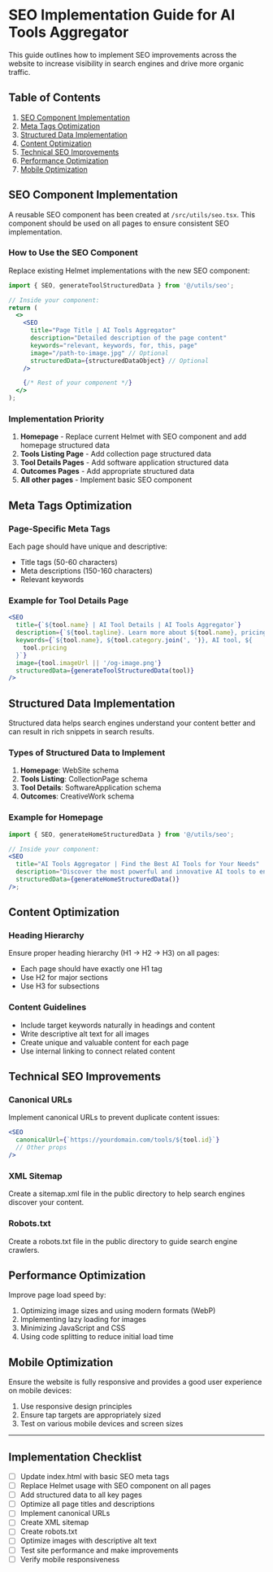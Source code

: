 # SEO Implementation Guide for AI Tools Aggregator

This guide outlines how to implement SEO improvements across the website to increase visibility in search engines and drive more organic traffic.

## Table of Contents

1. [SEO Component Implementation](#seo-component-implementation)
2. [Meta Tags Optimization](#meta-tags-optimization)
3. [Structured Data Implementation](#structured-data-implementation)
4. [Content Optimization](#content-optimization)
5. [Technical SEO Improvements](#technical-seo-improvements)
6. [Performance Optimization](#performance-optimization)
7. [Mobile Optimization](#mobile-optimization)

## SEO Component Implementation

A reusable SEO component has been created at `/src/utils/seo.tsx`. This component should be used on all pages to ensure consistent SEO implementation.

### How to Use the SEO Component

Replace existing Helmet implementations with the new SEO component:

```jsx
import { SEO, generateToolStructuredData } from '@/utils/seo';

// Inside your component:
return (
  <>
    <SEO
      title="Page Title | AI Tools Aggregator"
      description="Detailed description of the page content"
      keywords="relevant, keywords, for, this, page"
      image="/path-to-image.jpg" // Optional
      structuredData={structuredDataObject} // Optional
    />

    {/* Rest of your component */}
  </>
);
```

### Implementation Priority

1. **Homepage** - Replace current Helmet with SEO component and add homepage structured data
2. **Tools Listing Page** - Add collection page structured data
3. **Tool Details Pages** - Add software application structured data
4. **Outcomes Pages** - Add appropriate structured data
5. **All other pages** - Implement basic SEO component

## Meta Tags Optimization

### Page-Specific Meta Tags

Each page should have unique and descriptive:

- Title tags (50-60 characters)
- Meta descriptions (150-160 characters)
- Relevant keywords

### Example for Tool Details Page

```jsx
<SEO
  title={`${tool.name} | AI Tool Details | AI Tools Aggregator`}
  description={`${tool.tagline}. Learn more about ${tool.name}, pricing, features, and how it can help with your AI needs.`}
  keywords={`${tool.name}, ${tool.category.join(', ')}, AI tool, ${
    tool.pricing
  }`}
  image={tool.imageUrl || '/og-image.png'}
  structuredData={generateToolStructuredData(tool)}
/>
```

## Structured Data Implementation

Structured data helps search engines understand your content better and can result in rich snippets in search results.

### Types of Structured Data to Implement

1. **Homepage**: WebSite schema
2. **Tools Listing**: CollectionPage schema
3. **Tool Details**: SoftwareApplication schema
4. **Outcomes**: CreativeWork schema

### Example for Homepage

```jsx
import { SEO, generateHomeStructuredData } from '@/utils/seo';

// Inside your component:
<SEO
  title="AI Tools Aggregator | Find the Best AI Tools for Your Needs"
  description="Discover the most powerful and innovative AI tools to enhance your productivity, creativity, and workflow."
  structuredData={generateHomeStructuredData()}
/>;
```

## Content Optimization

### Heading Hierarchy

Ensure proper heading hierarchy (H1 → H2 → H3) on all pages:

- Each page should have exactly one H1 tag
- Use H2 for major sections
- Use H3 for subsections

### Content Guidelines

- Include target keywords naturally in headings and content
- Write descriptive alt text for all images
- Create unique and valuable content for each page
- Use internal linking to connect related content

## Technical SEO Improvements

### Canonical URLs

Implement canonical URLs to prevent duplicate content issues:

```jsx
<SEO
  canonicalUrl={`https://yourdomain.com/tools/${tool.id}`}
  // Other props
/>
```

### XML Sitemap

Create a sitemap.xml file in the public directory to help search engines discover your content.

### Robots.txt

Create a robots.txt file in the public directory to guide search engine crawlers.

## Performance Optimization

Improve page load speed by:

1. Optimizing image sizes and using modern formats (WebP)
2. Implementing lazy loading for images
3. Minimizing JavaScript and CSS
4. Using code splitting to reduce initial load time

## Mobile Optimization

Ensure the website is fully responsive and provides a good user experience on mobile devices:

1. Use responsive design principles
2. Ensure tap targets are appropriately sized
3. Test on various mobile devices and screen sizes

---

## Implementation Checklist

- [ ] Update index.html with basic SEO meta tags
- [ ] Replace Helmet usage with SEO component on all pages
- [ ] Add structured data to all key pages
- [ ] Optimize all page titles and descriptions
- [ ] Implement canonical URLs
- [ ] Create XML sitemap
- [ ] Create robots.txt
- [ ] Optimize images with descriptive alt text
- [ ] Test site performance and make improvements
- [ ] Verify mobile responsiveness
